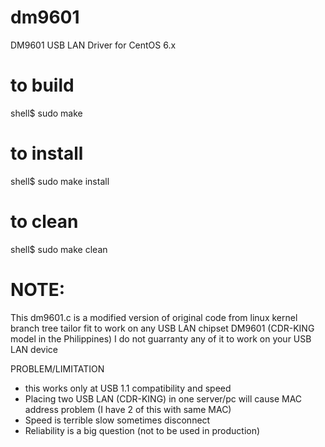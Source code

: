 dm9601
======

DM9601 USB LAN Driver for CentOS 6.x


to build
========

shell$ sudo make 


to install 
==========

shell$ sudo make install

to clean
========

shell$ sudo make clean


NOTE:
=====
This dm9601.c is a modified version of original code from linux kernel branch tree
tailor fit to work on any USB LAN chipset DM9601 (CDR-KING model in the Philippines) 
I do not guarranty any of it to work on your USB LAN device

PROBLEM/LIMITATION
* this works only at USB 1.1 compatibility and speed 
* Placing two USB LAN (CDR-KING) in one server/pc will cause MAC address problem (I have 2 of this with same MAC)
* Speed is terrible slow sometimes disconnect
* Reliability is a big question (not to be used in production)
